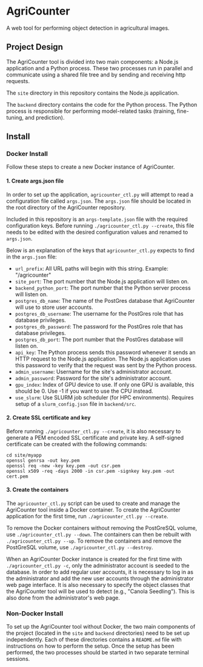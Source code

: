 # AgriCounter
A web tool for performing object detection in agricultural images.



## Project Design

The AgriCounter tool is divided into two main components: a Node.js application and a Python process. These two processes run in parallel and communicate using a shared file tree and by sending and receiving http requests.

The `site` directory in this repository contains the Node.js application.

The `backend` directory contains the code for the Python process. The Python process is responsible for performing model-related tasks (training, fine-tuning, and prediction).


## Install

### Docker Install

Follow these steps to create a new Docker instance of AgriCounter.

#### 1. Create args.json file

In order to set up the application, `agricounter_ctl.py` will attempt to read a configuration file called `args.json`. The `args.json` file should be located in the root directory of the AgriCounter repository.

Included in this repository is an `args-template.json` file with the required configuration keys. Before running `./agricounter_ctl.py --create`, this file needs to be edited with the desired configuration values and renamed to `args.json`. 

Below is an explanation of the keys that `agricounter_ctl.py` expects to find in the `args.json` file:

- `url_prefix`: All URL paths will begin with this string. Example: "/agricounter"
- `site_port`: The port number that the Node.js application will listen on.
- `backend_python_port`: The port number that the Python server process will listen on.
- `postgres_db_name`: The name of the PostGres database that AgriCounter will use to store user accounts.
- `postgres_db_username`: The username for the PostGres role that has database privileges.
- `postgres_db_password`: The password for the PostGres role that has database privileges.
- `postgres_db_port`: The port number that the PostGres database will listen on.
- `api_key`: The Python process sends this password whenever it sends an HTTP request to the Node.js application. The Node.js application uses this password to verify that the request was sent by the Python process.
- `admin_username`: Username for the site's administrator account.
- `admin_password`: Password for the site's administrator account.
- `gpu_index`: Index of GPU device to use. If only one GPU is available, this should be 0. Use -1 if you want to use the CPU instead.
- `use_slurm`: Use SLURM job scheduler (for HPC environments). Requires setup of a `slurm_config.json` file in `backend/src`.


#### 2. Create SSL certificate and key

Before running `./agricounter_ctl.py --create`, it is also necessary to generate a PEM encoded SSL certificate and private key. A self-signed certificate can be created with the following commands:

```
cd site/myapp
openssl genrsa -out key.pem
openssl req -new -key key.pem -out csr.pem
openssl x509 -req -days 2000 -in csr.pem -signkey key.pem -out cert.pem

```

#### 3. Create the containers

The `agricounter_ctl.py` script can be used to create and manage the AgriCounter tool inside a Docker container. To create the AgriCounter application for the first time, run `./agricounter_ctl.py --create`.

To remove the Docker containers without removing the PostGreSQL volume, use `./agricounter_ctl.py --down`. The containers can then be rebuilt with `./agricounter_ctl.py --up`. To remove the containers and remove the PostGreSQL volume, use `./agricounter_ctl.py --destroy`.

When an AgriCounter Docker instance is created for the first time with `./agricounter_ctl.py -c`, only the administrator account is seeded to the database. In order to add regular user accounts, it is necessary to log in as the administrator and add the new user accounts through the administrator web page interface. It is also necessary to specify the object classes that the AgriCounter tool will be used to detect (e.g., "Canola Seedling"). This is also done from the administrator's web page.


### Non-Docker Install

To set up the AgriCounter tool without Docker, the two main components of the project (located in the `site` and `backend` directories) need to be set up independently. Each of these directories contains a `README.md` file with instructions on how to perform the setup. Once the setup has been performed, the two processes should be started in two separate terminal sessions.


